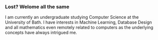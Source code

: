 ### Lost? Welome all the same

I am currently an undergraduate studying Computer Science at the University of Bath. I have interests in Machine Learning, Database Design and all mathematics even remotely related to computers as the underlying concepts have always intrigued me.


<!--
**TimFoundATerminal/TimFoundATerminal** is a ✨ _special_ ✨ repository because its `README.md` (this file) appears on your GitHub profile.

Here are some ideas to get you started:

- 🔭 I’m currently working on ...
- 🌱 I’m currently learning ...
- 👯 I’m looking to collaborate on ...
- 🤔 I’m looking for help with ...
- 💬 Ask me about ...
- 📫 How to reach me: ...
- 😄 Pronouns: ...
- ⚡ Fun fact: ...
-->

